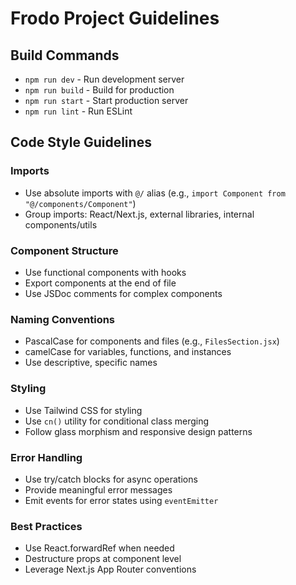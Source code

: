 # Frodo Project Guidelines

## Build Commands

- `npm run dev` - Run development server
- `npm run build` - Build for production
- `npm run start` - Start production server
- `npm run lint` - Run ESLint

## Code Style Guidelines

### Imports

- Use absolute imports with `@/` alias (e.g., `import Component from "@/components/Component"`)
- Group imports: React/Next.js, external libraries, internal components/utils

### Component Structure

- Use functional components with hooks
- Export components at the end of file
- Use JSDoc comments for complex components

### Naming Conventions

- PascalCase for components and files (e.g., `FilesSection.jsx`)
- camelCase for variables, functions, and instances
- Use descriptive, specific names

### Styling

- Use Tailwind CSS for styling
- Use `cn()` utility for conditional class merging
- Follow glass morphism and responsive design patterns

### Error Handling

- Use try/catch blocks for async operations
- Provide meaningful error messages
- Emit events for error states using `eventEmitter`

### Best Practices

- Use React.forwardRef when needed
- Destructure props at component level
- Leverage Next.js App Router conventions
